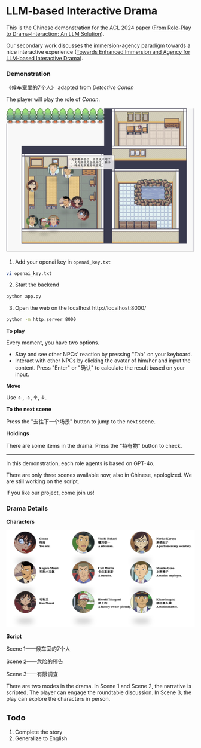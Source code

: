# LLM-based Interactive Drama

This is the Chinese demonstration for the ACL 2024 paper ([From Role-Play to Drama-Interaction: An LLM Solution](https://aclanthology.org/2024.findings-acl.196.pdf)).

Our secondary work discusses the immersion-agency paradigm towards a nice interactive experience ([Towards Enhanced Immersion and Agency for LLM-based Interactive Drama](https://arxiv.org/pdf/2502.17878)).



### Demonstration

《候车室里的7个人》 adapted from *Detective Conan*

The player will play the role of *Conan*.

![pv](assets/screen.png)

1. Add your openai key in `openai_key.txt`

```bash
vi openai_key.txt
```

2. Start the backend

```bash
python app.py
```

3. Open the web on the localhost http://localhost:8000/

```bash
python -m http.server 8000
```


**To play**

Every moment, you have two options.

* Stay and see other NPCs' reaction by pressing "Tab" on your keyboard.
* Interact with other NPCs by clicking the avatar of him/her and input the content. Press "Enter" or "确认" to calculate the result based on your input. 

**Move**

Use ←, →, ↑, ↓.

**To the next scene**

Press the "去往下一个场景" button to jump to the next scene.

**Holdings**

There are some items in the drama. Press the "持有物" button to check.


---

In this demonstration, each role agents is based on GPT-4o.

There are only three scenes available now, also in Chinese, apologized. We are still working on the script.

If you like our project, come join us!


### Drama Details

**Characters**

![pv](assets/profiles.png)

**Script**

Scene 1——候车室的7个人

Scene 2——危险的预告

Scene 3——有限调查

There are two modes in the drama. In Scene 1 and Scene 2, the narrative is scripted. The player can engage the roundtable discussion. In Scene 3, the play can explore the characters in person.



## Todo

1. Complete the story
2. Generalize to English
